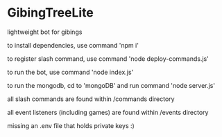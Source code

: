 # GibingTreeLite
lightweight bot for gibings



to install dependencies, use command 'npm i'

to register slash command, use command 'node deploy-commands.js'

to run the bot, use command 'node index.js'

to run the mongodb, cd to 'mongoDB' and run command 'node server.js'



all slash commands are found within /commands directory

all event listeners (including games) are found within /events directory



missing an .env file that holds private keys :)

